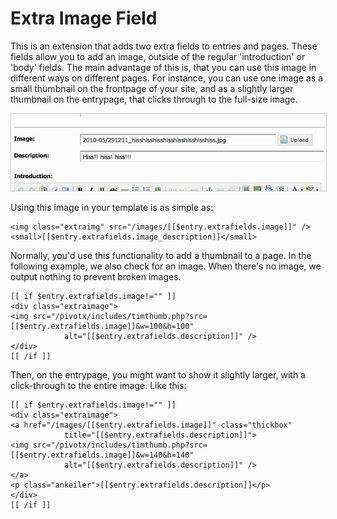 Extra Image Field
=================

This is an extension that adds two extra fields to entries and pages. These
fields allow you to add an image, outside of the regular 'introduction' or
'body' fields. The main advantage of this is, that you can use this image in
different ways on different pages. For instance, you can use one image as a
small thumbnail on the frontpage of your site, and as a slightly larger
thumbnail on the entrypage, that clicks through to the full-size image.

<img src="extensions/extrafields/docs/extraimagefield.png" alt="screenshot" style='border: 1px solid #CCC;'/>

Using this image in your template is as simple as:

    <img class="extraimg" src="/images/[[$entry.extrafields.image]]" />
    <small>[[$entry.extrafields.image_description]]</small>

Normally, you'd use this functionality to add a thumbnail to a page. In the
following example, we also check for an image. When there's no image, we output
nothing to prevent broken images.

    [[ if $entry.extrafields.image!="" ]]
    <div class="extraimage">
    <img src="/pivotx/includes/timthumb.php?src=[[$entry.extrafields.image]]&w=100&h=100"
                alt="[[$entry.extrafields.description]]" />
    </div> 
    [[ /if ]]            

Then, on the entrypage, you might want to show it slightly larger, with a
click-through to the entire image. Like this:

    [[ if $entry.extrafields.image!="" ]]
    <div class="extraimage">
    <a href="/images/[[$entry.extrafields.image]]" class="thickbox"
                title="[[$entry.extrafields.description]]">
    <img src="/pivotx/includes/timthumb.php?src=[[$entry.extrafields.image]]&w=140&h=140"
                alt="[[$entry.extrafields.description]]" />
    </a>
    <p class="ankeiler">[[$entry.extrafields.description]]</p>           
    </div> 
    [[ /if ]]






